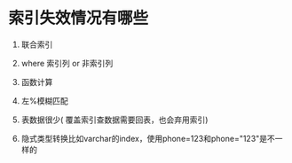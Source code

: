 # 索引失效情况有哪些

1. 联合索引

2. where 索引列 or 非索引列

3. 函数计算

4. 左%模糊匹配

5. 表数据很少( 覆盖索引查数据需要回表，也会弃用索引)

6. 隐式类型转换比如varchar的index，使用phone=123和phone="123"是不一样的